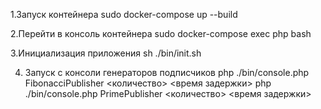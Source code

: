 
1.Запуск контейнера
sudo docker-compose up --build 

2.Перейти в консоль контейнера
sudo docker-compose exec php bash

3.Инициализация приложения
sh ./bin/init.sh

4. Запуск с консоли генераторов подписчиков
php ./bin/console.php FibonacciPublisher <количество> <время задержки>
php ./bin/console.php PrimePublisher <количество> <время задержки>
